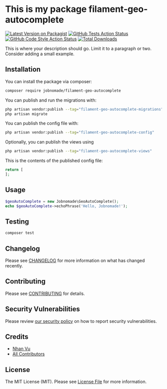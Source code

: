 # This is my package filament-geo-autocomplete

[![Latest Version on Packagist](https://img.shields.io/packagist/v/jobnomade/filament-geo-autocomplete.svg?style=flat-square)](https://packagist.org/packages/jobnomade/filament-geo-autocomplete)
[![GitHub Tests Action Status](https://img.shields.io/github/actions/workflow/status/jobnomade/filament-geo-autocomplete/run-tests.yml?branch=main&label=tests&style=flat-square)](https://github.com/jobnomade/filament-geo-autocomplete/actions?query=workflow%3Arun-tests+branch%3Amain)
[![GitHub Code Style Action Status](https://img.shields.io/github/actions/workflow/status/jobnomade/filament-geo-autocomplete/fix-php-code-styling.yml?branch=main&label=code%20style&style=flat-square)](https://github.com/jobnomade/filament-geo-autocomplete/actions?query=workflow%3A"Fix+PHP+code+styling"+branch%3Amain)
[![Total Downloads](https://img.shields.io/packagist/dt/jobnomade/filament-geo-autocomplete.svg?style=flat-square)](https://packagist.org/packages/jobnomade/filament-geo-autocomplete)



This is where your description should go. Limit it to a paragraph or two. Consider adding a small example.

## Installation

You can install the package via composer:

```bash
composer require jobnomade/filament-geo-autocomplete
```

You can publish and run the migrations with:

```bash
php artisan vendor:publish --tag="filament-geo-autocomplete-migrations"
php artisan migrate
```

You can publish the config file with:

```bash
php artisan vendor:publish --tag="filament-geo-autocomplete-config"
```

Optionally, you can publish the views using

```bash
php artisan vendor:publish --tag="filament-geo-autocomplete-views"
```

This is the contents of the published config file:

```php
return [
];
```

## Usage

```php
$geoAutoComplete = new Jobnomade\GeoAutoComplete();
echo $geoAutoComplete->echoPhrase('Hello, Jobnomade!');
```

## Testing

```bash
composer test
```

## Changelog

Please see [CHANGELOG](CHANGELOG.md) for more information on what has changed recently.

## Contributing

Please see [CONTRIBUTING](.github/CONTRIBUTING.md) for details.

## Security Vulnerabilities

Please review [our security policy](../../security/policy) on how to report security vulnerabilities.

## Credits

- [Nhan Vu](https://github.com/jobnomade)
- [All Contributors](../../contributors)

## License

The MIT License (MIT). Please see [License File](LICENSE.md) for more information.
